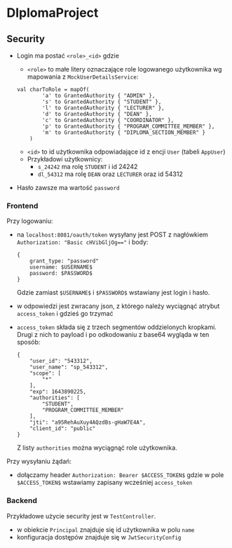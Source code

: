 # DIplomaProject


## Security

* Login ma postać `<role>_<id>` gdzie
    * `<role>` to małe litery oznaczające role logowanego użytkownika wg mapowania z `MockUserDetailsService`:
    ```
    val charToRole = mapOf(
            'a' to GrantedAuthority { "ADMIN" },
            's' to GrantedAuthority { "STUDENT" },
            'l' to GrantedAuthority { "LECTURER" },
            'd' to GrantedAuthority { "DEAN" },
            'c' to GrantedAuthority { "COORDINATOR" },
            'p' to GrantedAuthority { "PROGRAM_COMMITTEE_MEMBER" },
            'm' to GrantedAuthority { "DIPLOMA_SECTION_MEMBER" }
        )
    ```
    * `<id>` to id użytkownika odpowiadające id z encji `User` (tabeli `AppUser`)
    * Przykładowi użytkownicy:
        * `s_24242` ma rolę `STUDENT` i id 24242
        * `dl_54312` ma rolę `DEAN` oraz `LECTURER` oraz id 54312

* Hasło zawsze ma wartość `password`

### Frontend

Przy logowaniu:

* na `localhost:8081/oauth/token` wysyłany jest POST z nagłówkiem `Authorization: "Basic cHVibGljOg=="` i body:
    
    ```
    {
        grant_type: "password"
        username: $USERNAME$
        password: $PASSWORD$
    }
    ```
    Gdzie zamiast `$USERNAME$` i `$PASSWORD$` wstawiany jest login i hasło.

* w odpowiedzi jest zwracany json, z którego należy wyciągnąć atrybut `access_token` i gdzieś go trzymać

* `access_token` składa się z trzech segmentów oddzielonych kropkami. Drugi z nich to payload i po odkodowaniu z base64 wygląda w ten sposób:

    ```
    {
        "user_id": "543312",
        "user_name": "sp_543312",
        "scope": [
            "*"
        ],
        "exp": 1643890225,
        "authorities": [
            "STUDENT",
            "PROGRAM_COMMITTEE_MEMBER"
        ],
        "jti": "a95RehAuXuy4AQzdBs-gHaW7E4A",
        "client_id": "public"
    }
    ```
    Z listy `authorities` można wyciągnąć role użytkownika.


Przy wysyłaniu żądań:

* dołączamy header `Authorization: Bearer $ACCESS_TOKEN$` gdzie w pole `$ACCESS_TOKEN$` wstawiamy zapisany wcześniej `access_token`

### Backend

Przykładowe użycie security jest w `TestController`. 
* w obiekcie `Principal` znajduje się id użytkownika w polu `name`
* konfiguracja dostępów znajduje się w `JwtSecurityConfig`